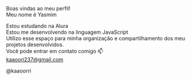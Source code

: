 Boas vindas ao meu perfil!                                                                                                                                                               
 Meu nome é Yasmim                                                                                                                                                                      
                                                                                                                                                                                       
Estou estudando na Alura                                                                                                                                                               
Estou me desenvolvendo na linguagem JavaScript                                                                                                                                       
Utilizo esse espaço para minha organização e compartilhamento dos meu projetos desenvolvidos.                                                                                           
Você pode entrar em contato comigo 📫                                                                                                                                   
kaaoori237@gmail.com

@kaaoorri
